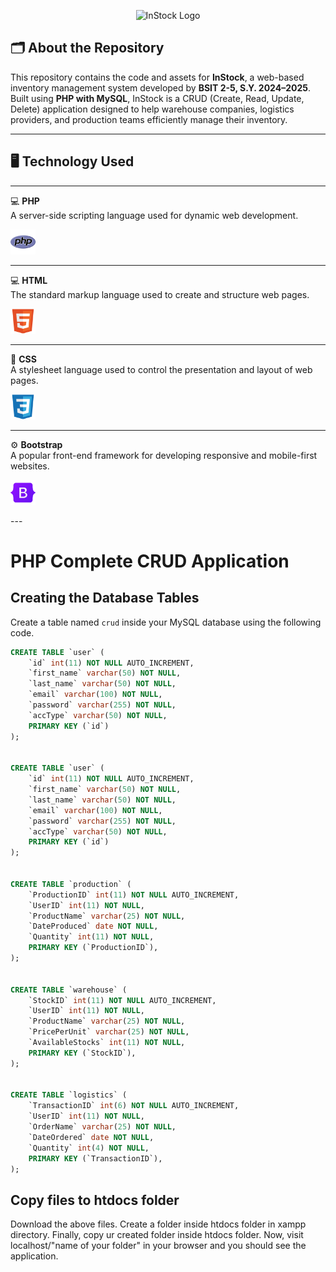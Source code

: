 
<p align="center">
  <img src="https://github.com/dinonIsaig/Instock-Crud/blob/main/Assets/logo.png" alt="InStock Logo" width="200">
</p>



## 🗂️ About the Repository

This repository contains the code and assets for **InStock**, a web-based inventory management system developed by **BSIT 2-5, S.Y. 2024–2025**. Built using **PHP with MySQL**, InStock is a CRUD (Create, Read, Update, Delete) application designed to help warehouse companies, logistics providers, and production teams efficiently manage their inventory.

---

## 🖥️ Technology Used 

---

💻 **PHP**  
A server-side scripting language used for dynamic web development.

<p align="left">
<a href="https://www.php.net/ " target="_blank" rel="noreferrer">
<img src="https://raw.githubusercontent.com/devicons/devicon/master/icons/php/php-original.svg " alt="PHP" width="40" height="40"/>
</a>
</p>

---

💻 **HTML**  
The standard markup language used to create and structure web pages.

<p align="left">
<a href="https://developer.mozilla.org/en-US/docs/Web/HTML " target="_blank" rel="noreferrer">
<img src="https://raw.githubusercontent.com/devicons/devicon/master/icons/html5/html5-original.svg " alt="HTML5" width="40" height="40"/>
</a>
</p>

---

🎨 **CSS**  
A stylesheet language used to control the presentation and layout of web pages.

<p align="left">
<a href="https://developer.mozilla.org/en-US/docs/Web/CSS " target="_blank" rel="noreferrer">
<img src="https://raw.githubusercontent.com/devicons/devicon/master/icons/css3/css3-original.svg " alt="CSS3" width="40" height="40"/>
</a>
</p>

---

⚙️ **Bootstrap**  
A popular front-end framework for developing responsive and mobile-first websites.

<p align="left">
<a href="https://getbootstrap.com/ " target="_blank" rel="noreferrer">
<img src="https://raw.githubusercontent.com/devicons/devicon/master/icons/bootstrap/bootstrap-original.svg " alt="Bootstrap" width="40" height="40"/>
</a>
</p>
---

# PHP Complete CRUD Application

## Creating the Database Tables

Create a table named `crud` inside your MySQL database using the following code.

```sql
CREATE TABLE `user` (
    `id` int(11) NOT NULL AUTO_INCREMENT,
    `first_name` varchar(50) NOT NULL,
    `last_name` varchar(50) NOT NULL,
    `email` varchar(100) NOT NULL,
    `password` varchar(255) NOT NULL,
    `accType` varchar(50) NOT NULL,
    PRIMARY KEY (`id`)
);


CREATE TABLE `user` (
    `id` int(11) NOT NULL AUTO_INCREMENT,
    `first_name` varchar(50) NOT NULL,
    `last_name` varchar(50) NOT NULL,
    `email` varchar(100) NOT NULL,
    `password` varchar(255) NOT NULL,
    `accType` varchar(50) NOT NULL,
    PRIMARY KEY (`id`)
);


CREATE TABLE `production` (
    `ProductionID` int(11) NOT NULL AUTO_INCREMENT,
    `UserID` int(11) NOT NULL,
    `ProductName` varchar(25) NOT NULL,
    `DateProduced` date NOT NULL,
    `Quantity` int(11) NOT NULL,
    PRIMARY KEY (`ProductionID`),
);


CREATE TABLE `warehouse` (
    `StockID` int(11) NOT NULL AUTO_INCREMENT,
    `UserID` int(11) NOT NULL,
    `ProductName` varchar(25) NOT NULL,
    `PricePerUnit` varchar(25) NOT NULL,
    `AvailableStocks` int(11) NOT NULL,
    PRIMARY KEY (`StockID`),
);


CREATE TABLE `logistics` (
    `TransactionID` int(6) NOT NULL AUTO_INCREMENT,
    `UserID` int(11) NOT NULL,
    `OrderName` varchar(25) NOT NULL,
    `DateOrdered` date NOT NULL,
    `Quantity` int(4) NOT NULL,
    PRIMARY KEY (`TransactionID`),
);
```

## Copy files to htdocs folder
Download the above files. Create a folder inside htdocs folder in xampp directory. Finally, copy ur created folder inside htdocs folder. Now, visit localhost/"name of your folder" in your browser and you should see the application.

